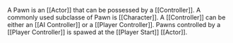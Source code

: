 A Pawn is an [[Actor]] that can be possessed by a [[Controller]].
A commonly used subclasse of Pawn is [[Character]].
A [[Controller]] can be either an [[AI Controller]] or a [[Player Controller]].
Pawns controlled by a [[Player Controller]] is spawed at the [[Player Start]] [[Actor]].


